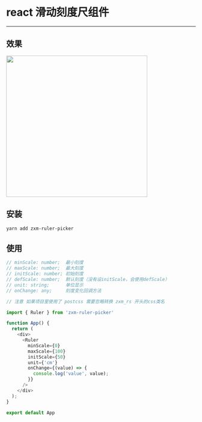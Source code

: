 # react 滑动刻度尺组件
----

## 效果
<img src="https://s1.ax1x.com/2022/12/19/zqrvad.png" style="width: 375px" />

## 安装
```yarn add zxm-ruler-picker```


## 使用

```javascript
// minScale: number;  最小刻度
// maxScale: number;  最大刻度
// initScale: number; 初始刻度
// defScale: number;  默认刻度（没有设initScale，会使用defScale）
// unit: string;      单位显示
// onChange: any;     刻度变化回调方法

// 注意 如果项目里使用了 postcss 需要忽略转换 zxm_rs 开头的css类名
```



```javascript
import { Ruler } from 'zxm-ruler-picker'

function App() {
  return (
    <div>
      <Ruler
        minScale={0}
        maxScale={100}
        initScale={50}
        unit={'cm'}
        onChange={(value) => {
          console.log('value', value);
        }}
      />
    </div>
  );
}

export default App
```